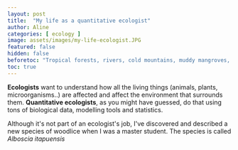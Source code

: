 ```yaml
---
layout: post
title:  "My life as a quantitative ecologist"
author: Aline
categories: [ ecology ]
image: assets/images/my-life-ecologist.JPG
featured: false
hidden: false
beforetoc: "Tropical forests, rivers, cold mountains, muddy mangroves, grasslands...I've done it all!"
toc: true
---
```



**Ecologists** want to understand how all the living things (animals, plants, microorganisms..) are affected and affect the environment that surrounds them. **Quantitative ecologists**, as you might have guessed, do that using tons of biological data, modelling tools and statistics.

 <span class="spoiler">Although it's not part of an ecologist's job, I've discovered and described a new species of woodlice when I was a master student. The species is called *Alboscia itapuensis* </span>
